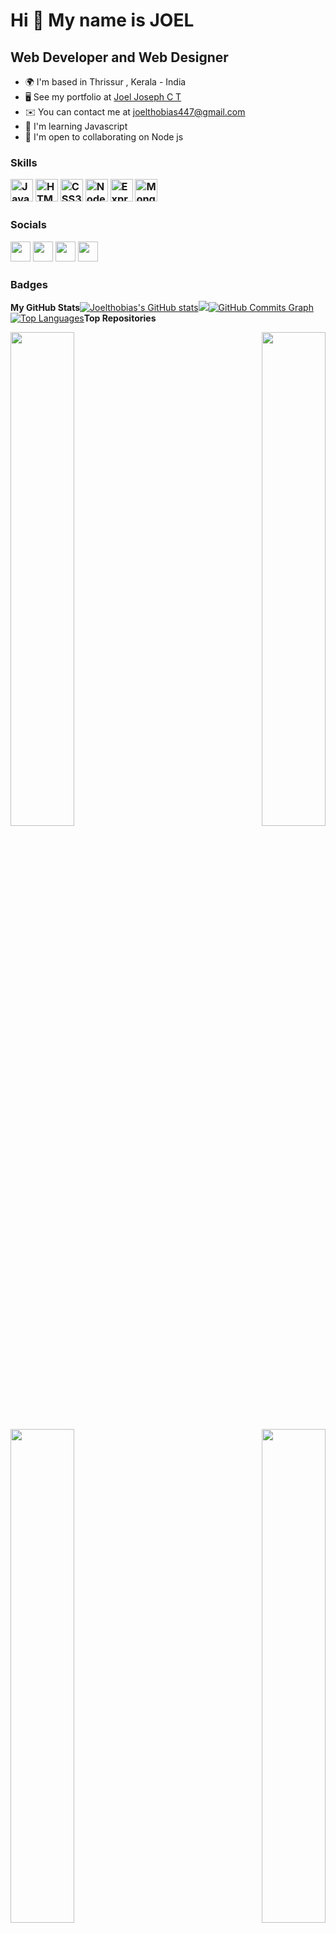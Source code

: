 Hi 👋 My name is JOEL
===================== 
Web Developer and Web Designer
------------------------------ 
*   🌍  I'm based in Thrissur , Kerala - India
*   🖥️  See my portfolio at [Joel Joseph C T](http://Joeljosephct.ml)
*   ✉️  You can contact me at [joelthobias447@gmail.com](mailto:joelthobias447@gmail.com )
*   🧠  I'm learning Javascript
*   🤝  I'm open to collaborating on Node js
### Skills<p align="left">                                 <a href="https://developer.mozilla.org/en-US/docs/Web/JavaScript" target="_blank" rel="noreferrer"><img src="https://raw.githubusercontent.com/danielcranney/readme-generator/main/public/icons/skills/javascript-colored.svg" width="36" height="36" alt="Javascript" /></a>                                 <a href="https://developer.mozilla.org/en-US/docs/Glossary/HTML5" target="_blank" rel="noreferrer"><img src="https://raw.githubusercontent.com/danielcranney/readme-generator/main/public/icons/skills/html5-colored.svg" width="36" height="36" alt="HTML5" /></a>                                 <a href="https://www.w3.org/TR/CSS/#css" target="_blank" rel="noreferrer"><img src="https://raw.githubusercontent.com/danielcranney/readme-generator/main/public/icons/skills/css3-colored.svg" width="36" height="36" alt="CSS3" /></a>                                 <a href="https://nodejs.org/en/" target="_blank" rel="noreferrer"><img src="https://raw.githubusercontent.com/danielcranney/readme-generator/main/public/icons/skills/nodejs-colored.svg" width="36" height="36" alt="NodeJS" /></a>                                 <a href="https://expressjs.com/" target="_blank" rel="noreferrer"><img src="https://raw.githubusercontent.com/danielcranney/readme-generator/main/public/icons/skills/express-colored-dark.svg" width="36" height="36" alt="Express" /></a>                                 <a href="https://www.mongodb.com/" target="_blank" rel="noreferrer"><img src="https://raw.githubusercontent.com/danielcranney/readme-generator/main/public/icons/skills/mongodb-colored.svg" width="36" height="36" alt="MongoDB" /></a>                     </p>                                
### Socials                                                       <p align="left">                                                  <a href="https://www.github.com/Joelthobias" target="_blank" rel="noreferrer"><img src="https://raw.githubusercontent.com/danielcranney/readme-generator/main/public/icons/socials/github-dark.svg" width="32" height="32" /></a>                                                  <a href="http://www.instagram.com/the.penciler" target="_blank" rel="noreferrer"><img src="https://raw.githubusercontent.com/danielcranney/readme-generator/main/public/icons/socials/instagram.svg" width="32" height="32" /></a>                                                  <a href="https://www.linkedin.com/in/joeljosephct" target="_blank" rel="noreferrer"><img src="https://raw.githubusercontent.com/danielcranney/readme-generator/main/public/icons/socials/linkedin.svg" width="32" height="32" /></a>                                                  <a href="https://www.stackoverflow.com/users/Joel" target="_blank" rel="noreferrer"><img src="https://raw.githubusercontent.com/danielcranney/readme-generator/main/public/icons/socials/stackoverflow.svg" width="32" height="32" /></a></p>
### Badges
<b>My GitHub Stats</b><a                       href="http://www.github.com/Joelthobias"><img src="https://github-readme-stats.vercel.app/api?username=Joelthobias&show_icons=true&hide=&count_private=true&title_color=0891b2&text_color=ffffff&icon_color=0891b2&bg_color=1c1917&hide_border=true&show_icons=true" alt="Joelthobias's GitHub stats" /></a><a                       href="http://www.github.com/Joelthobias"><img                   src="https://github-readme-streak-stats.herokuapp.com/?user=Joelthobias&stroke=ffffff&background=1c1917&ring=0891b2&fire=0891b2&currStreakNum=ffffff&currStreakLabel=0891b2&sideNums=ffffff&sideLabels=ffffff&dates=ffffff&hide_border=true" /></a><a                       href="http://www.github.com/Joelthobias"><img src="https://activity-graph.herokuapp.com/graph?username=Joelthobias&bg_color=1c1917&color=ffffff&line=0891b2&point=ffffff&area_color=1c1917&area=true&hide_border=true&custom_title=GitHub%20Commits%20Graph" alt="GitHub Commits Graph" /></a><a href="https://github.com/Joelthobias" align="left"><img src="https://github-readme-stats.vercel.app/api/top-langs/?username=Joelthobias&langs_count=10&title_color=0891b2&text_color=ffffff&icon_color=0891b2&bg_color=1c1917&hide_border=true&locale=en&custom_title=Top%20%Languages" alt="Top Languages" /></a><b>Top Repositories</b><div width="100%" align="center"><a href="https://github.com/Joelthobias/thaikkadlibrary" align="left"><img align="left" width="45%" src="https://github-readme-stats.vercel.app/api/pin/?username=Joelthobias&repo=thaikkadlibrary&title_color=0891b2&text_color=ffffff&icon_color=0891b2&bg_color=1c1917&hide_border=true&locale=en" /></a><a href="https://github.com/Joelthobias/vrammhss" align="right"><img align="right" width="45%" src="https://github-readme-stats.vercel.app/api/pin/?username=Joelthobias&repo=vrammhss&title_color=0891b2&text_color=ffffff&icon_color=0891b2&bg_color=1c1917&hide_border=true&locale=en" /></a></div><br /><br /><br /><br /><br /><br /><br /><br /><br /><br /><br /><br /><div width="100%" align="center"><a href="https://github.com/Joelthobias/ecommerce" align="left"><img align="left" width="45%" src="https://github-readme-stats.vercel.app/api/pin/?username=Joelthobias&repo=ecommerce&title_color=0891b2&text_color=ffffff&icon_color=0891b2&bg_color=1c1917&hide_border=true&locale=en" /></a><a href="https://github.com/Joelthobias/Oxygen" align="right"><img align="right" width="45%" src="https://github-readme-stats.vercel.app/api/pin/?username=Joelthobias&repo=Oxygen&title_color=0891b2&text_color=ffffff&icon_color=0891b2&bg_color=1c1917&hide_border=true&locale=en" /></a></div> 
<a                   href="https://www.buymeacoffee.com/Joelthobias ">
<img src="https://cdn.buymeacoffee.com/buttons/v2/default-yellow.png" width="200" /></a>
